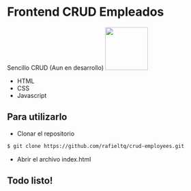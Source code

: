 # Frontend CRUD Empleados
Sencillo CRUD (Aun en desarrollo)
<img src="https://i.imgur.com/ewTDGgq.png" width="100px" heihgt="200px"/>
- HTML
- CSS
- Javascript
## Para utilizarlo
- Clonar el repositorio
```bash
$ git clone https://github.com/rafieltq/crud-employees.git
```
- Abrir el archivo index.html
## Todo listo!
